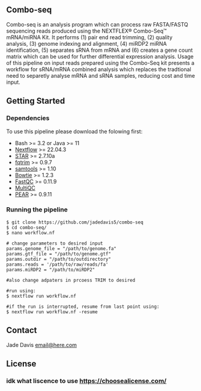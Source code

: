 
## Combo-seq

Combo-seq is an analysis program which can process raw FASTA/FASTQ sequencing reads produced using the NEXTFLEX® Combo-Seq™ mRNA/miRNA Kit. It performs (1) pair end read trimming, (2) quality analysis, (3) genome indexing and alignment, (4) miRDP2 miRNA identification, (5) separates sRNA from mRNA 
and (6) creates a gene count matrix which can be used for further differential expression analysis. Usage of this pipeline on input reads prepared using the Combo-Seq kit presents a workflow for sRNA/mRNA combined analysis which replaces the tradtional need to separetly analyse mRNA and sRNA samples, reducing cost and time input. 


## Getting Started
### Dependencies
To use this pipeline please download the folowing first: 
* Bash >= 3.2 or Java >= 11
* [Nextflow](https://github.com/nextflow-io/nextflow) >= 22.04.3
* [STAR](https://github.com/alexdobin/STAR) >= 2.7.10a
* [fqtrim](https://ccb.jhu.edu/software/fqtrim/) >= 0.9.7
* [samtools](https://github.com/samtools/samtools) >= 1.10
* [Bowtie](https://bowtie-bio.sourceforge.net/manual.shtml) >= 1.2.3
* [FastQC](https://www.bioinformatics.babraham.ac.uk/projects/fastqc/) >= 0.11.9
* [MultiQC](https://multiqc.info/) 
* [PEAR](https://cme.h-its.org/exelixis/web/software/pear/) >= 0.9.11

### Running the pipeline 
``` 
$ git clone https://github.com/jadedavis5/combo-seq
$ cd combo-seq/
$ nano workflow.nf

# change parameters to desired input 
params.genome_file = "/path/to/genome.fa"
params.gtf_file = "/path/to/genome.gtf"
params.outdir = "/path/to/outdirectory"
params.reads = '/path/to/raw/reads/fa'
params.miRDP2 = "/path/to/miRDP2"

#also change adpaters in prcoess TRIM to desired 

#run using:
$ nextflow run workflow.nf

#if the run is interrupted, resume from last point using:
$ nextflow run workflow.nf -resume
```



## Contact
Jade Davis email@here.com

## License
### idk what liscence to use https://choosealicense.com/

